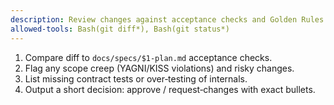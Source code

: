 ```yaml
---
description: Review changes against acceptance checks and Golden Rules
allowed-tools: Bash(git diff*), Bash(git status*)
---
```

1) Compare diff to `docs/specs/$1-plan.md` acceptance checks.
2) Flag any scope creep (YAGNI/KISS violations) and risky changes.
3) List missing contract tests or over‑testing of internals.
4) Output a short decision: approve / request‑changes with exact bullets.
